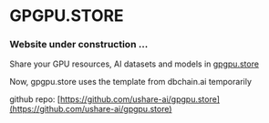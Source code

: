 # GPGPU.STORE

### Website under construction ... 

Share your GPU resources, AI datasets and models in [gpgpu.store](www.gpgpu.store)

Now, gpgpu.store uses the template from dbchain.ai temporarily

github repo: [https://github.com/ushare-ai/gpgpu.store](https://github.com/ushare-ai/gpgpu.store)
